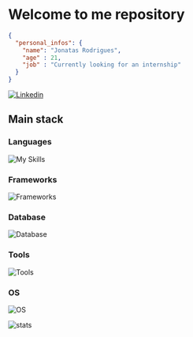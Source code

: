 # Welcome to me repository

```json
{
  "personal_infos": {
    "name": "Jonatas Rodrigues",
    "age" : 21,
    "job" : "Currently looking for an internship"
  }
}
```

[![Linkedin](https://img.shields.io/badge/LinkedIn-0077B5?style=for-the-badge&logo=linkedin&logoColor=white)](https://www.linkedin.com/in/jonatasrodriguesdamasceno/)

## Main stack

### Languages

![My Skills](https://skillicons.dev/icons?i=go,js,py)

### Frameworks

![Frameworks](https://skillicons.dev/icons?i=vue,)

### Database

![Database](https://skillicons.dev/icons?i=mysql,postgres)

### Tools

![Tools](https://skillicons.dev/icons?i=vscode,postman,docker)

### OS

![OS](https://skillicons.dev/icons?i=windows,linux)

![stats](https://github-readme-status00.vercel.app/api/top-langs/?username=jonatas00&theme=holi)
